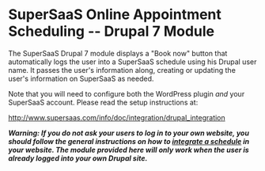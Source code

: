 # SuperSaaS Online Appointment Scheduling -- Drupal 7 Module

The SuperSaaS Drupal 7 module displays a "Book now" button that
automatically logs the user into a SuperSaaS schedule using his
Drupal user name. It passes the user's information along, creating
or updating the user's information on SuperSaaS as needed.

Note that you will need to configure both the WordPress plugin
*and* your SuperSaaS account. Please read the setup instructions at:

<http://www.supersaas.com/info/doc/integration/drupal_integration>

___Warning: If you do not ask your users to log in to your own website,
you should follow the general instructions on how to
[integrate a schedule](http://www.supersaas.com/info/doc/integration
"Integration | Integrate a schedule in your website") in your website.
The module provided here will only work when the user is
already logged into your own Drupal site.___
